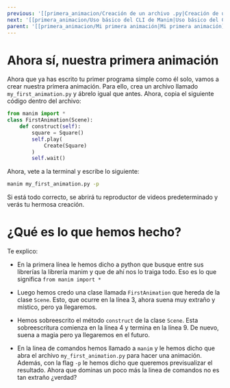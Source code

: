 ```yaml
---
previous: '[[primera_animacion/Creación de un archivo .py|Creación de un archivo .py]]'
next: '[[primera_animacion/Uso básico del CLI de Manim|Uso básico del CLI de Manim]]'
parent: '[[primera_animacion/Mi primera animación|Mi primera animación]]'
---
```

# Ahora sí, nuestra primera animación

  

Ahora que ya has escrito tu primer programa simple como él solo, vamos a crear nuestra primera animación. Para ello, crea un archivo llamado `my_first_animation.py` y ábrelo igual que antes. Ahora, copia el siguiente código dentro del archivo:


```python title="python"
from manim import *
class FirstAnimation(Scene):
    def construct(self):
        square = Square()
        self.play(
            Create(Square)
        )
        self.wait()
```


Ahora, vete a la terminal y escribe lo siguiente:
  

```bash
manim my_first_animation.py -p
```

Si está todo correcto, se abrirá tu reproductor de videos predeterminado y verás tu hermosa creación.

  

# ¿Qué es lo que hemos hecho?

  

Te explico:

  
- En la primera línea le hemos dicho a python que busque entre sus librerías la librería manim y que de ahí nos lo traiga todo. Eso es lo que significa `from manim import *`

- Luego hemos credo una clase llamada `FirstAnimation` que hereda de la clase `Scene`. Esto, que ocurre en la línea 3, ahora suena muy extraño y místico, pero ya llegaremos.

- Hemos sobreescrito el método `construct` de la clase `Scene`. Esta sobreescritura comienza en la línea 4 y termina en la línea 9. De nuevo, suena a magia pero ya llegaremos en el futuro.

- En la linea de comandos hemos llamado a `manim` y le hemos dicho que abra el archivo `my_first_animation.py` para hacer una animación. Además, con la flag `-p` le hemos dicho que queremos previsualizar el resultado. Ahora que dominas un poco más la linea de comandos no es tan extraño ¿verdad?